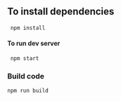 
## To install dependencies

```
 npm install
```

####  To run dev server

```
 npm start
```

### Build code

```
npm run build
```
